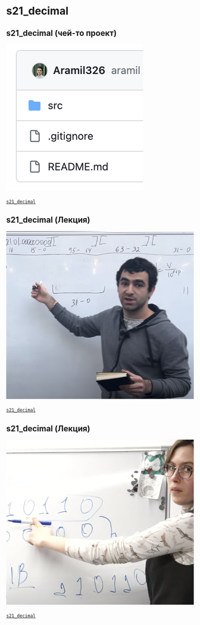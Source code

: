 # s21_decimal

## s21_decimal (чей-то проект)  
<code>![mountains](images/decimal_gitthub.png "Пейзаж с горами")  
[s21_decimal](https://github.com/Aramil326/decimal/tree/master "Описание")
</code>

## s21_decimal (Лекция)  
<code>![mountains](images/decimal_L1.png "Пейзаж с горами")  
[s21_decimal](https://youtu.be/kJU4JOLa8l0?si=KHCALycsqBpZ1AAv "Описание")
</code>

## s21_decimal (Лекция)  
<code>![mountains](images/decimal_L2.png "Пейзаж с горами")  
[s21_decimal](https://www.youtube.com/live/94QJYpYuSU0?si=ZJ0Lv22Matkfhmgx "Описание")
</code>